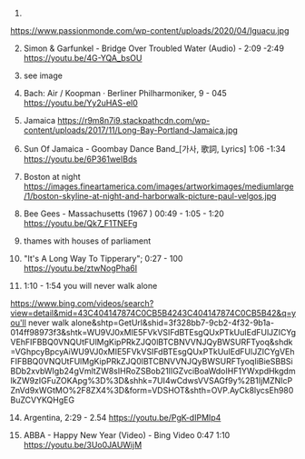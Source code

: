 1.
https://www.passionmonde.com/wp-content/uploads/2020/04/Iguacu.jpg

2. Simon & Garfunkel - Bridge Over Troubled Water (Audio) -
2:09 -2:49 https://youtu.be/4G-YQA_bsOU

3. see image

4. Bach: Air / Koopman · Berliner Philharmoniker, 9 - 045
   https://youtu.be/Yy2uHAS-el0

5. Jamaica
https://r9m8n7i9.stackpathcdn.com/wp-content/uploads/2017/11/Long-Bay-Portland-Jamaica.jpg

6. Sun Of Jamaica - Goombay Dance Band_[가사, 歌詞, Lyrics] 1:06
-1:34  https://youtu.be/6P361weIBds

7. Boston at night
https://images.fineartamerica.com/images/artworkimages/mediumlarge/1/boston-skyline-at-night-and-harborwalk-picture-paul-velgos.jpg

8. Bee Gees - Massachusetts (1967 ) 00:49 - 1:05 - 1:20
https://youtu.be/Qk7_F1TNEFg

11. thames with houses of parliament

12. "It's A Long Way To Tipperary"; 0:27 - 100
https://youtu.be/ztwNogPha6I

13. 1:10 - 1:54 you will never walk alone

https://www.bing.com/videos/search?view=detail&mid=43C404147874C0CB5B4243C404147874C0CB5B42&q=you'll
never walk
alone&shtp=GetUrl&shid=3f328bb7-9cb2-4f32-9b1a-014ff98973f3&shtk=WU9VJ0xMIE5FVkVSIFdBTEsgQUxPTkUuIEdFUlJZICYgVEhFIFBBQ0VNQUtFUlMgKipPRkZJQ0lBTCBNVVNJQyBWSURFTyoq&shdk=VGhpcyBpcyAiWU9VJ0xMIE5FVkVSIFdBTEsgQUxPTkUuIEdFUlJZICYgVEhFIFBBQ0VNQUtFUlMgKipPRkZJQ0lBTCBNVVNJQyBWSURFTyoqIiBieSBBSiBDb2xvbWIgb24gVmltZW8sIHRoZSBob21lIGZvciBoaWdoIHF1YWxpdHkgdmlkZW9zIGFuZOKApg%3D%3D&shhk=7UI4wCdwsVVSAGf9y%2B1IjMZNIcPZnVd9xWGtMO%2F8ZX4%3D&form=VDSHOT&shth=OVP.AyCk8lycsEh980BuZCVYKQHgEG

14. Argentina, 2:29 - 2.54
https://youtu.be/PgK-dIPMIp4

15. ABBA - Happy New Year (Video) - Bing Video 0:47 1:10
https://youtu.be/3Uo0JAUWijM
